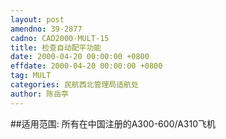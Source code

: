 ```yaml
---
layout: post
amendno: 39-2877
cadno: CAD2000-MULT-15
title: 检查自动配平功能
date: 2000-04-20 00:00:00 +0800
effdate: 2000-04-20 00:00:00 +0800
tag: MULT
categories: 民航西北管理局适航处
author: 陈岳亭
---
```


##适用范围:
所有在中国注册的A300-600/A310飞机


